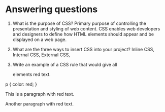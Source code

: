 # Answering questions

1. What is the purpose of CSS?
Primary purpose of controlling the presentation and styling of web content. CSS enables web developers and designers to define how HTML elements should appear and be displayed on a web page.

2. What are the three ways to insert CSS into your project?
Inline CSS, Internal CSS, External CSS,

3. Write an example of a CSS rule that would give all <p> elements red text.

p {
  color: red;
  }

<!DOCTYPE html>
<html>
<head> <link rel="stylesheet" type="text/css" href="styles.css">  </head>
<body>
  <p>This is a paragraph with red text.</p>
  <p>Another paragraph with red text.</p>
</body>
</html>

